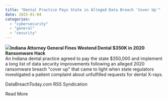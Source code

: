 ```yaml
---
title: "Dental Practice Pays State in Alleged Data Breach 'Cover Up'"
date: 2025-01-04
categories: 
  - "cybersecurity"
  - "general"
  - "security"
---
```


![](https://130e178e8f8ba617604b-8aedd782b7d22cfe0d1146da69a52436.ssl.cf1.rackcdn.com/dental-practice-pays-state-in-alleged-data-breach-cover-up-image_file-6-a-27213.jpg)**Indiana Attorney General Fines Westend Dental $350K in 2020 Ransomware Hack**  
An Indiana dental practice agreed to pay the state $350,000 and implement a long list of data security improvements following an alleged 2020 ransomware breach "cover up" that came to light when state regulators investigated a patient complaint about unfulfilled requests for dental X-rays.

​DataBreachToday.com RSS Syndication

​Read More
